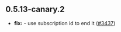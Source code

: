 ## 0.5.13-canary.2

* **fix:**  - use subscription id to end it ([#3437](https://github.com/AzzappApp/azzapp/pull/3437))
